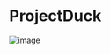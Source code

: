 # ProjectDuck



![image](https://user-images.githubusercontent.com/76687256/216560073-1934e6e2-5894-4a29-a7b4-7028113da59e.png)
